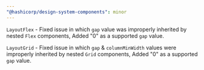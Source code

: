 ```yaml
---
"@hashicorp/design-system-components": minor
---
```


`LayoutFlex` - Fixed issue in which `gap` value was improperly inherited by nested `Flex` components, Added "0" as a supported `gap` value.

`LayoutGrid` - Fixed issue in which `gap` & `columnMinWidth` values were improperly inherited by nested `Grid` components, Added "0" as a supported `gap` value.